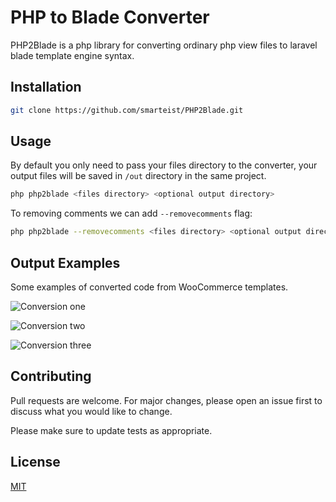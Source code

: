 # PHP to Blade Converter

PHP2Blade is a php library for converting ordinary php view files to laravel blade template engine syntax.

## Installation

```bash
git clone https://github.com/smarteist/PHP2Blade.git
```

## Usage
By default you only need to pass your files directory to the converter,
your output files will be saved in ```/out``` directory in the same project.
```bash
php php2blade <files directory> <optional output directory>
```
To removing comments we can add ```--removecomments``` flag:
```bash
php php2blade --removecomments <files directory> <optional output directory>
```
## Output Examples
Some examples of converted code from WooCommerce templates.

![Conversion one](https://raw.githubusercontent.com/smarteist/PHP2Blade/master/img/1.png)

![Conversion two](https://raw.githubusercontent.com/smarteist/PHP2Blade/master/img/2.png)

![Conversion three](https://raw.githubusercontent.com/smarteist/PHP2Blade/master/img/3.png)


## Contributing
Pull requests are welcome. For major changes, please open an issue first to discuss what you would like to change.

Please make sure to update tests as appropriate.

## License
[MIT](https://choosealicense.com/licenses/mit/)